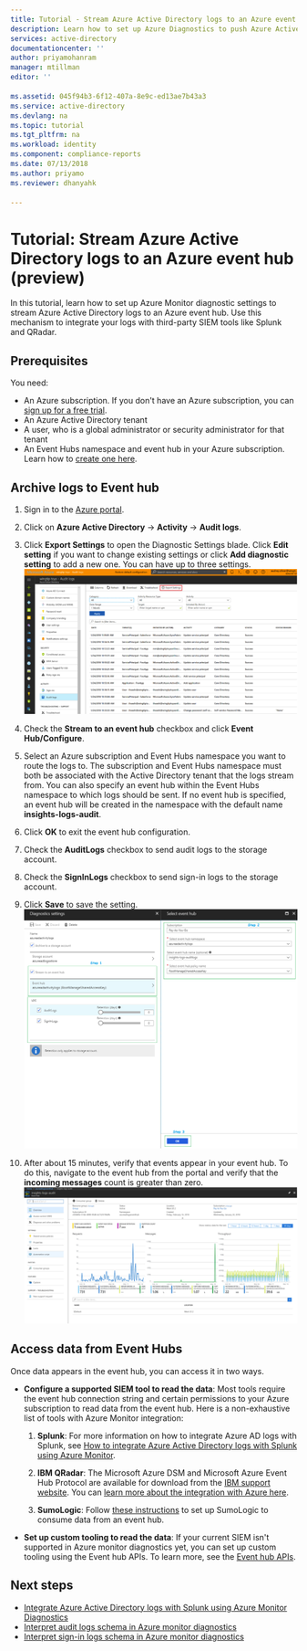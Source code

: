 ```yaml
---
title: Tutorial - Stream Azure Active Directory logs to an Azure event hub (preview) | Microsoft Docs
description: Learn how to set up Azure Diagnostics to push Azure Active Directory logs to an event hub (preview) 
services: active-directory
documentationcenter: ''
author: priyamohanram
manager: mtillman
editor: ''

ms.assetid: 045f94b3-6f12-407a-8e9c-ed13ae7b43a3
ms.service: active-directory
ms.devlang: na
ms.topic: tutorial
ms.tgt_pltfrm: na
ms.workload: identity
ms.component: compliance-reports
ms.date: 07/13/2018
ms.author: priyamo
ms.reviewer: dhanyahk

---
```


# Tutorial: Stream Azure Active Directory logs to an Azure event hub (preview)

In this tutorial, learn how to set up Azure Monitor diagnostic settings to stream Azure Active Directory logs to an Azure event hub. Use this mechanism to integrate your logs with third-party SIEM tools like Splunk and QRadar.

## Prerequisites 

You need:

* An Azure subscription. If you don't have an Azure subscription, you can [sign up for a free trial](https://azure.microsoft.com/free/).
* An Azure Active Directory tenant
* A user, who is a global administrator or security administrator for that tenant
* An Event Hubs namespace and event hub in your Azure subscription. Learn how to [create one here](https://docs.microsoft.com/azure/event-hubs/event-hubs-create.md).

## Archive logs to Event hub

1. Sign in to the [Azure portal](https://portal.azure.com). 
2. Click on **Azure Active Directory** -> **Activity** -> **Audit logs**. 
3. Click **Export Settings** to open the Diagnostic Settings blade. Click **Edit setting** if you want to change existing settings or click **Add diagnostic setting** to add a new one. You can have up to three settings. 
    ![Export settings](./media/reporting-azure-monitor-diagnostics-azure-event-hub/ExportSettings.png "Export settings")

4. Check the **Stream to an event hub** checkbox and click **Event Hub/Configure**.
5. Select an Azure subscription and Event Hubs namespace you want to route the logs to. The subscription and Event Hubs namespace must both be associated with the Active Directory tenant that the logs stream from. You can also specify an event hub within the Event Hubs namespace to which logs should be sent. If no event hub is specified, an event hub will be created in the namespace with the default name **insights-logs-audit**.
6. Click **OK** to exit the event hub configuration.
7. Check the **AuditLogs** checkbox to send audit logs to the storage account. 
8. Check the **SignInLogs** checkbox to send sign-in logs to the storage account.
9. Click **Save** to save the setting.
    ![Diagnostics settings](./media/reporting-azure-monitor-diagnostics-azure-event-hub/DiagnosticSettings.png "Diagnostic settings")

10. After about 15 minutes, verify that events appear in your event hub. To do this, navigate to the event hub from the portal and verify that the **incoming messages** count is greater than zero. 
    ![Audit logs](./media/reporting-azure-monitor-diagnostics-azure-event-hub/InsightsLogsAudit.png "Audit logs")


## Access data from Event Hubs

Once data appears in the event hub, you can access it in two ways.

* **Configure a supported SIEM tool to read the data**: Most tools require the event hub connection string and certain permissions to your Azure subscription to read data from the event hub. Here is a non-exhaustive list of tools with Azure Monitor integration:
    1. **Splunk**: For more information on how to integrate Azure AD logs with Splunk, see [How to integrate Azure Active Directory logs with Splunk using Azure Monitor](reporting-azure-monitor-diagnostics-splunk-integration.md).
    
    2. **IBM QRadar**: The Microsoft Azure DSM and Microsoft Azure Event Hub Protocol are available for download from the [IBM support website](http://www.ibm.com/support). You can [learn more about the integration with Azure here](https://www.ibm.com/support/knowledgecenter/SS42VS_DSM/c_dsm_guide_microsoft_azure_overview.html?cp=SS42VS_7.3.0).
    
    3. **SumoLogic**: Follow [these instructions](https://help.sumologic.com/Send-Data/Applications-and-Other-Data-Sources/Azure-Audit/02Collect-Logs-for-Azure-Audit-from-Event-Hub) to set up SumoLogic to consume data from an event hub. 

* **Set up custom tooling to read the data**: If your current SIEM isn't supported in Azure monitor diagnostics yet, you can set up custom tooling using the Event hub APIs. To learn more, see the [Event hub APIs](https://docs.microsoft.com/en-us/azure/event-hubs/event-hubs-dotnet-standard-getstarted-receive-eph).


## Next steps

* [Integrate Azure Active Directory logs with Splunk using Azure Monitor Diagnostics](reporting-azure-monitor-diagnostics-splunk-integration.md)
* [Interpret audit logs schema in Azure monitor diagnostics](reporting-azure-monitor-diagnostics-audit-log-schema.md)
* [Interpret sign-in logs schema in Azure monitor diagnostics](reporting-azure-monitor-diagnostics-sign-in-log-schema.md)